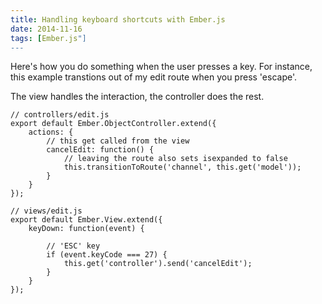 ```yaml
---
title: Handling keyboard shortcuts with Ember.js
date: 2014-11-16
tags: [Ember.js"]
---
```


Here's how you do something when the user presses a key. For instance, this example transtions out of my edit route when you press 'escape'.

The view handles the interaction, the controller does the rest.

    // controllers/edit.js
    export default Ember.ObjectController.extend({
        actions: {
            // this get called from the view
            cancelEdit: function() {
                // leaving the route also sets isexpanded to false
                this.transitionToRoute('channel', this.get('model'));
            }
        }
    });

    // views/edit.js
    export default Ember.View.extend({
        keyDown: function(event) {

            // 'ESC' key
            if (event.keyCode === 27) {
                this.get('controller').send('cancelEdit');
            }
        }
    });
